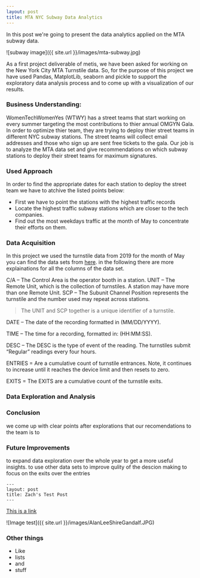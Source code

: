 ```yaml
---
layout: post
title: MTA NYC Subway Data Analytics
---
```


In this post we're going to present the data analytics applied on the MTA subway data.

![subway image]({{ site.url }}/images/mta-subway.jpg)

As a first project deliverable of metis, we have been asked for working on the New York City MTA Turnstile data. 
So, for the purpose of this project we have used Pandas, MatplotLib, seaborn and pickle to support the exploratory data analysis process and to come up with a visualization of our results.

### Business Understanding:
WomenTechWomenYes (WTWY) has a street teams that start working on every summer targeting the most contributions to thier annual OMGYN Gala. In order to optimize thier team, they are trying to deploy thier street teams in different NYC subway stations. The street teams will collect email addresses and those who sign up are sent free tickets to the gala.
Our job is to analyze the MTA data set and give recommendations on which subway stations to deploy their street teams for maximum signatures.

### Used Approach
In order to find the appropriate dates for each station to deploy the street team we have to atchive the listed points below:

* First we have to point the stations with the highest traffic records
* Locate the highest traffic subway stations which are closer to the tech companies.
* Find out the most weekdays traffic at the month of May to concentrate their efforts on them.

### Data Acquisition
In this project we used the turnstile data from 2019 for the month of May you can find the data sets from [here](http://web.mta.info/developers/turnstile.html). in the following there are more explainations for all the columns of the data set.

C/A – The Control Area is the operator booth in a station.
UNIT – The Remote Unit, which is the collection of turnstiles. A station may have more than one Remote Unit.
SCP – The Subunit Channel Position represents the turnstile and the number used may repeat across stations.
> The UNIT and SCP together is a unique identifier of a turnstile.

DATE – The date of the recording formatted in (MM/DD/YYYY).

TIME – The time for a recording, formatted in: (HH:MM:SS).

DESC – The DESC is the type of event of the reading. The turnstiles submit “Regular” readings every four hours.

ENTRIES = Are a cumulative count of turnstile entrances. Note, it continues to increase until it reaches the device limit and then resets to zero.

EXITS = The EXITS are a cumulative count of the turnstile exits.

### Data Exploration and Analysis


### Conclusion
we come up with clear points after explorations that 
our recomendations to the team is to 

### Future Improvements
to expand data exploration over the whole year to get a more useful insights.
to use other data sets to improve qulity of the descion making
to focus on the exits over the entries

```
---
layout: post
title: Zach's Test Post
---
```

[This is a link](http://thisismetis.com)

![Image test]({{ site.url }}/images/AlanLeeShireGandalf.JPG)

### Other things
* Like
* lists
* and 
* stuff
